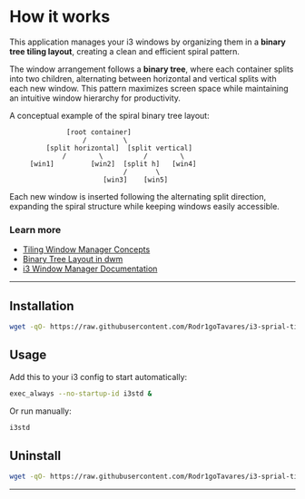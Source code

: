 # How it works

This application manages your i3 windows by organizing them in a **binary tree tiling layout**, creating a clean and efficient spiral pattern.

The window arrangement follows a **binary tree**, where each container splits into two children, alternating between horizontal and vertical splits with each new window. This pattern maximizes screen space while maintaining an intuitive window hierarchy for productivity.

A conceptual example of the spiral binary tree layout:

```
              [root container]
                  /         \
         [split horizontal]  [split vertical]
             /        \          /        \
     [win1]         [win2]  [split h]   [win4]
                            /       \
                       [win3]    [win5]
```

Each new window is inserted following the alternating split direction, expanding the spiral structure while keeping windows easily accessible.

### Learn more

* [Tiling Window Manager Concepts](https://en.wikipedia.org/wiki/Tiling_window_manager)
* [Binary Tree Layout in dwm](https://dwm.suckless.org/customisation/layouts/#spiral)
* [i3 Window Manager Documentation](https://i3wm.org/docs/)

---

## Installation

```bash
wget -qO- https://raw.githubusercontent.com/Rodr1goTavares/i3-sprial-tiling-daemon/refs/heads/main/scripts/install.sh | bash
```



## Usage

Add this to your i3 config to start automatically:

```bash
exec_always --no-startup-id i3std &
```

Or run manually:

```bash
i3std
```



## Uninstall

```bash
wget -qO- https://raw.githubusercontent.com/Rodr1goTavares/i3-sprial-tiling-daemon/refs/heads/main/scripts/uninstall.sh | bash
```

---
